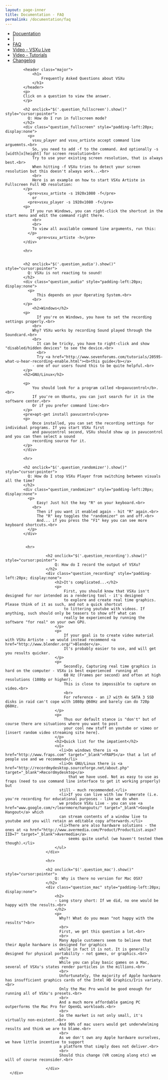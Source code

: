 ```yaml
---
layout: page-inner
title: Documentation - FAQ
permalink: /documentation/faq
---
```

<div id="main" class="alt">
    <section id="one">
        <div class="inner">
            <ul class="actions horizontal">
                <li>
                    <a href="/documentation" class="button special">
                        Docuentation
                    </a>
                </li>
                <li>|</li>
                <li>
                    <a href="/documentation/faq" class="button special">
                        FAQ
                    </a>
                </li>
                <li>
                    <a href="/documentation/vsxu-live" class="button">
                        Video - VSXu Live
                    </a>
                </li>
                <li>
                    <a href="/documentation/video-tutorials" class="button">
                        Video - Tutorials
                    </a>
                </li>
                <li>
                    <a href="/documentation/changelog" class="button">
                        Changelog
                    </a>
                </li>
            </ul>
            
            <header class="major">
                <h1>
                    Frequently Asked Questions about VSXu
                </h1>
            </header>
            <p>
            Click on a question to view the answer.
            </p>
              
            <h2 onclick="$('.question_fullscreen').show()" style="cursor:pointer">
              Q: How do I run in fullscreen mode?
            </h2>
            <div class="question_fullscreen" style="padding-left:20px; display:none">
              <p>
                vsxu_player and vsxu_artiste accept command line arguemnts.<br>
                So, you need to add -f to the command. And optionally -s [width]x[height] for screen resolution<br>
                Try to use your existing screen resolution, that is always best.<br>
                When hitting -f VSXu tries to detect your screen resolution but this doesn't always work...<br>
                <br>
                Here is an example on how to start VSXu Artiste in Fullscreen Full HD resolution:
            </p>
              <pre>vsxu_artiste -s 1920x1080 -f</pre>
                or
              <pre>vsxu_player -s 1920x1080 -f</pre>
            <p>
               If you run Windows, you can right-click the shortcut in the start menu and edit the command right there.
                <br>
                <br>
                To view all available command line arguments, run this:
              </p>
                  <pre>vsxu_artiste -h</pre>
            </div>
            
            <hr>
            
            
            <h2 onclick="$('.question_audio').show()" style="cursor:pointer">
              Q: VSXu is not reacting to sound!
            </h2>
            <div class="question_audio" style="padding-left:20px; display:none">
              <p>
                  This depends on your Operating System.<br>
                <br>
            </p>
                <h2>Windows</h2>
            <p>
                  If you're on Windows, you have to set the recording settings properly.<br>
                <br>
                Why? VSXu works by recording Sound played through the Soundcard.<br>
                <br>
                  It can be tricky, you have to right-click and show "disabled/hidden devices" to see the device.<br>
                  <br>
                  Try <a href="http://www.sevenforums.com/tutorials/20595-what-u-hear-recording-enable.html"><b>this guide</b></a>
                - one of our users found this to be quite helpful.<br>
            </p>
            <h2>GNU/Linux</h2>
            
            <p>
                You should look for a program called <b>pavucontrol</b>.<br>
                If you're on Ubuntu, you can just search for it in the software center.<br>
                Or if you prefer command line:<br>
            </p>
            <pre>apt-get install pavucontrol</pre>
            <p>
                Once installed, you can set the recording settings for individual programs. If you start VSXu first
                and pavucontrol second, VSXu should show up in pavucontrol and you can then select a sound
                recording source for it.
            </p>
            </div>
            
            <hr>
            
            <h2 onclick="$('.question_randomizer').show()" style="cursor:pointer">
              Q: How do I stop VSXu Player from switching between visuals all the time?
            </h2>
            <div class="question_randomizer" style="padding-left:20px; display:none">
              <p>
                  Easy! Just hit the key "R" on your keyboard.<br>
                <br>
                  Then if you want it enabled again - hit "R" again.<br>
                  The "R" key toggles the "randomizer" on and off.<br>
                  And... if you press the "F1" key you can see more keyboard shortcuts.<br>
              </p>
            </div>
              
              
             <hr>
              
                      <h2 onclick="$('.question_recording').show()" style="cursor:pointer">
                          Q: How do I record the output of VSXu?
                      </h2>
                      <div class="question_recording" style="padding-left:20px; display:none">
                          <h2>It's complicated...</h2>
                          <p>
                              First, you should know that VSXu isn't designed for nor intended as a rendering tool - it's designed
                              to explore and create real time graphics. Please think of it as such, and not a quick shortcut
                              to littering youtube with videos. If anything, such should only be teasers to show off what can
                              really be experienced by running the software "for real" on your own GPU.
                          </p>
                          <p>
                              If your goal is to create video material with VSXu Artiste - we would instead recommend <a href="http://www.blender.org/">Blender</a>.
                              It's probably easier to use, and will get you results quicker.
                          </p>
                          <p>
                              Secondly, Capturing real time graphics is hard on the computer - VSXu is best experienced  running at
                              60 Hz (Frames per second) and often at high resolutions (1080p or higher).
                              This is close to impossible to capture on video.<br>
                              <br>
                              For reference - an i7 with 4x SATA 3 SSD disks in raid can't cope with 1080p @60Hz and barely can do 720p @60Hz.
                          </p>
                          <p>
                              Thus our default stance is "don't" but of course there are situations where you want to post
                              your cool new stuff on youtube or vimeo or [insert random video streaming site here].
                          </p>
                          <h2>Quick list for the impatient</h2>
                          <ul>
                            <li>On windows there is <a href="http://www.fraps.com" target="_blank">FRAPS</a> that a lot of people use and we recommend</li>
                            <li>On GNU/Linux there is <a href="http://recordmydesktop.sourceforge.net/about.php" target="_blank">Recordmydesktop</a>
                                that we have used. Not as easy to use as fraps (need to use command line interface to get it working properly) but
                            still - much recommended.</li>
                            <li>If you can live with low framerate (i.e. you're recording for educational purposes - like we do when
                            we produce VSXu Live - you can use <a href="www.google.com/+/learnmore/hangouts/" target="_blank">Google Hangout</a> which
                            can stream contents of a window live to youtube and you will retain an editable copy afterwards.</li>
                            <li>There are also hardware solutions - the ones at <a href="http://www.avermedia.com/Product/ProductList.aspx?IID=7" target="_blank">Avermedia</a>
                                seems quite useful (we haven't tested them though).</li>
                          </ul>
                      </div>
              
                      <hr>
              
                      <h2 onclick="$('.question_mac').show()" style="cursor:pointer">
                          Q: Why is there no version for Mac OSX?
                      </h2>
                      <div class="question_mac" style="padding-left:20px; display:none">
                          <h2>
                          - Long story short: If we did, no one would be happy with the results.<br>
                          </h2>
                          <p>
                            Why?! What do you mean "not happy with the results"?<br>
                            <br>
                            First, we get this question a lot.<br>
                            <br>
                            Many Apple customers seem to believe that their Apple hardware is designed for graphics 
                            while in fact it is not. It is generally designed for physical portability - not games, or graphics.<br>
                            <br>
                            While you can play basic games on a Mac, several of VSXu's states render particles in the millions.<br>
                            <br>
                            Unfortunately, the majority of Apple hardware has insufficient graphics cards of the Intel HD Graphics/Iris variety.<br>
                            Only the Mac Pro would be good enough for running all of VSXu's presets.<br>
                            <br>
                            And a much more affordable gaming PC outperforms the Mac Pro for OpenGL workloads.<br>
                            <br>
                            So the market is not only small, it's virtually non-existent.<br>
                            And 90% of mac users would get underwhelming results and think we are to blame.<br>
                            <br>
                            As we don't own any Apple hardware ourselves, we have little incentive to support
                            a platform that simply does not deliver.<br>
                            <br>
                            Should this change (VR coming along etc) we will of course reconsider.<br>
                            
                      </div>
      </div>
  </section>
</div>
